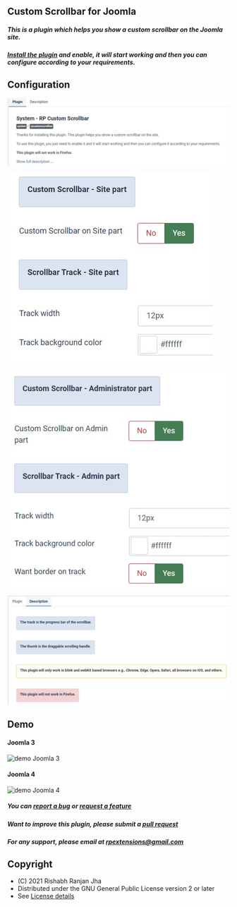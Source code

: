Custom Scrollbar for Joomla
----------
##### This is a plugin which helps you show a custom scrollbar on the Joomla site.

##### [Install the plugin](https://github.com/rpextensions/custom-scrollbar-joomla/raw/master/rp-custom-scrollbar_v1.0.0.zip) and enable, it will start working and then you can configure according to your requirements.

Configuration
----------
![introduction](assets/intro.jpg)

![site](assets/site.jpg)

![administrator](assets/admin.jpg)

![description](assets/desc.jpg)

Demo
----------
#### Joomla 3
![demo Joomla 3](assets/demo_j3.gif)

#### Joomla 4
![demo Joomla 4](assets/demo_j4.gif)

##### You can [report a bug](https://github.com/rpextensions/custom-scrollbar-joomla/issues) or [request a feature](https://github.com/rpextensions/custom-scrollbar-joomla/issues)

##### Want to improve this plugin, please submit a [pull request](https://github.com/rpextensions/custom-scrollbar-joomla/pulls)

##### For any support, please email at rpextensions@gmail.com

Copyright
---------------------
* (C) 2021 Rishabh Ranjan Jha
* Distributed under the GNU General Public License version 2 or later
* See [License details](https://github.com/rpextensions/custom-scrollbar-joomla/blob/master/LICENSE)
